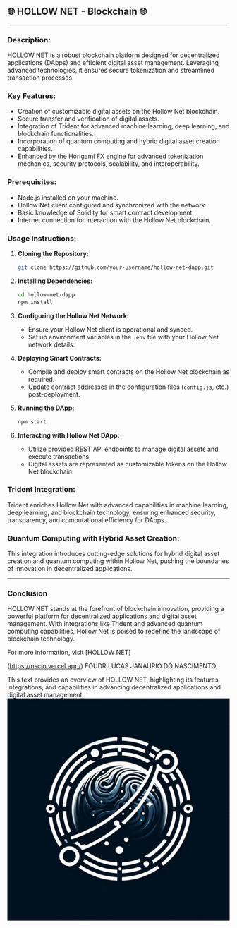 ## 🌐 HOLLOW NET - Blockchain 🌐

---

### Description:
HOLLOW NET is a robust blockchain platform designed for decentralized applications (DApps) and efficient digital asset management. Leveraging advanced technologies, it ensures secure tokenization and streamlined transaction processes.

### Key Features:
- Creation of customizable digital assets on the Hollow Net blockchain.
- Secure transfer and verification of digital assets.
- Integration of Trident for advanced machine learning, deep learning, and blockchain functionalities.
- Incorporation of quantum computing and hybrid digital asset creation capabilities.
- Enhanced by the Horigami FX engine for advanced tokenization mechanics, security protocols, scalability, and interoperability.

### Prerequisites:
- Node.js installed on your machine.
- Hollow Net client configured and synchronized with the network.
- Basic knowledge of Solidity for smart contract development.
- Internet connection for interaction with the Hollow Net blockchain.

### Usage Instructions:

1. **Cloning the Repository:**
   ```sh
   git clone https://github.com/your-username/hollow-net-dapp.git
   ```

2. **Installing Dependencies:**
   ```sh
   cd hollow-net-dapp
   npm install
   ```

3. **Configuring the Hollow Net Network:**
   - Ensure your Hollow Net client is operational and synced.
   - Set up environment variables in the `.env` file with your Hollow Net network details.

4. **Deploying Smart Contracts:**
   - Compile and deploy smart contracts on the Hollow Net blockchain as required.
   - Update contract addresses in the configuration files (`config.js`, etc.) post-deployment.

5. **Running the DApp:**
   ```sh
   npm start
   ```

6. **Interacting with Hollow Net DApp:**
   - Utilize provided REST API endpoints to manage digital assets and execute transactions.
   - Digital assets are represented as customizable tokens on the Hollow Net blockchain.

### Trident Integration:
Trident enriches Hollow Net with advanced capabilities in machine learning, deep learning, and blockchain technology, ensuring enhanced security, transparency, and computational efficiency for DApps.

### Quantum Computing with Hybrid Asset Creation:
This integration introduces cutting-edge solutions for hybrid digital asset creation and quantum computing within Hollow Net, pushing the boundaries of innovation in decentralized applications.

---

### Conclusion

HOLLOW NET stands at the forefront of blockchain innovation, providing a powerful platform for decentralized applications and digital asset management. With integrations like Trident and advanced quantum computing capabilities, Hollow Net is poised to redefine the landscape of blockchain technology.

For more information, visit [HOLLOW NET]

(https://nscio.vercel.app/)
FOUDR:LUCAS JANAURIO DO NASCIMENTO 

This text provides an overview of HOLLOW NET, highlighting its features, integrations, and capabilities in advancing decentralized applications and digital asset management.
<img src="A.jpeg">

